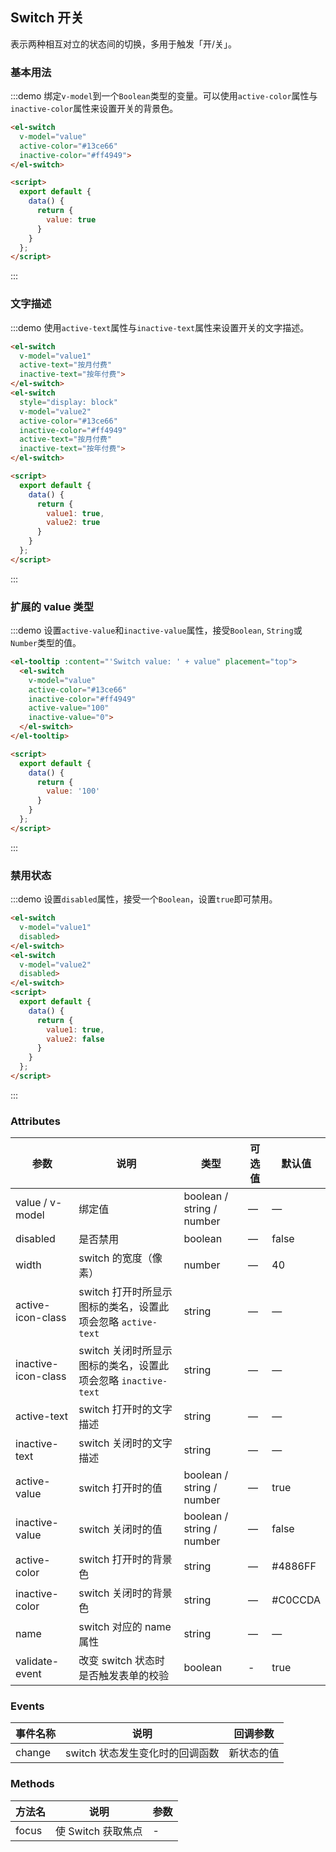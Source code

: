 ## Switch 开关

表示两种相互对立的状态间的切换，多用于触发「开/关」。

### 基本用法

:::demo 绑定`v-model`到一个`Boolean`类型的变量。可以使用`active-color`属性与`inactive-color`属性来设置开关的背景色。

```html
<el-switch
  v-model="value"
  active-color="#13ce66"
  inactive-color="#ff4949">
</el-switch>

<script>
  export default {
    data() {
      return {
        value: true
      }
    }
  };
</script>
```
:::

### 文字描述

:::demo 使用`active-text`属性与`inactive-text`属性来设置开关的文字描述。

```html
<el-switch
  v-model="value1"
  active-text="按月付费"
  inactive-text="按年付费">
</el-switch>
<el-switch
  style="display: block"
  v-model="value2"
  active-color="#13ce66"
  inactive-color="#ff4949"
  active-text="按月付费"
  inactive-text="按年付费">
</el-switch>

<script>
  export default {
    data() {
      return {
        value1: true,
        value2: true
      }
    }
  };
</script>
```
:::

### 扩展的 value 类型

:::demo 设置`active-value`和`inactive-value`属性，接受`Boolean`, `String`或`Number`类型的值。

```html
<el-tooltip :content="'Switch value: ' + value" placement="top">
  <el-switch
    v-model="value"
    active-color="#13ce66"
    inactive-color="#ff4949"
    active-value="100"
    inactive-value="0">
  </el-switch>
</el-tooltip>

<script>
  export default {
    data() {
      return {
        value: '100'
      }
    }
  };
</script>
```

:::

### 禁用状态

:::demo 设置`disabled`属性，接受一个`Boolean`，设置`true`即可禁用。


```html
<el-switch
  v-model="value1"
  disabled>
</el-switch>
<el-switch
  v-model="value2"
  disabled>
</el-switch>
<script>
  export default {
    data() {
      return {
        value1: true,
        value2: false
      }
    }
  };
</script>
```
:::


### Attributes

| 参数      | 说明    | 类型      | 可选值       | 默认值   |
|---------- |-------- |---------- |-------------  |-------- |
| value / v-model | 绑定值 | boolean / string / number | — | — |
| disabled  | 是否禁用    | boolean   | — | false   |
| width  | switch 的宽度（像素）    | number   | — | 40 |
| active-icon-class  | switch 打开时所显示图标的类名，设置此项会忽略 `active-text`    | string   | — | — |
| inactive-icon-class  | switch 关闭时所显示图标的类名，设置此项会忽略 `inactive-text`    | string   | — | — |
| active-text  | switch 打开时的文字描述    | string   | — | — |
| inactive-text  | switch 关闭时的文字描述    | string   | — | — |
| active-value  | switch 打开时的值    | boolean / string / number | — | true |
| inactive-value  | switch 关闭时的值    | boolean / string / number | — | false |
| active-color  | switch 打开时的背景色    | string   | — | #4886FF |
| inactive-color  | switch 关闭时的背景色    | string   | — | #C0CCDA |
| name            | switch 对应的 name 属性    | string   | — | — |
| validate-event  | 改变 switch 状态时是否触发表单的校验     | boolean   | - | true |

### Events
| 事件名称      | 说明    | 回调参数      |
|---------- |-------- |---------- |
| change  | switch 状态发生变化时的回调函数    | 新状态的值 |

### Methods
| 方法名 | 说明 | 参数 |
| ---- | ---- | ---- |
| focus | 使 Switch 获取焦点 | - |